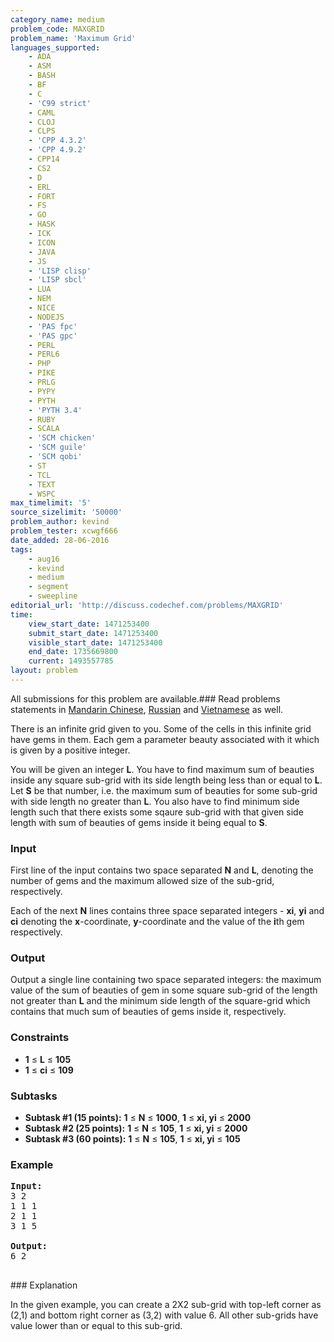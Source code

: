 ```yaml
---
category_name: medium
problem_code: MAXGRID
problem_name: 'Maximum Grid'
languages_supported:
    - ADA
    - ASM
    - BASH
    - BF
    - C
    - 'C99 strict'
    - CAML
    - CLOJ
    - CLPS
    - 'CPP 4.3.2'
    - 'CPP 4.9.2'
    - CPP14
    - CS2
    - D
    - ERL
    - FORT
    - FS
    - GO
    - HASK
    - ICK
    - ICON
    - JAVA
    - JS
    - 'LISP clisp'
    - 'LISP sbcl'
    - LUA
    - NEM
    - NICE
    - NODEJS
    - 'PAS fpc'
    - 'PAS gpc'
    - PERL
    - PERL6
    - PHP
    - PIKE
    - PRLG
    - PYPY
    - PYTH
    - 'PYTH 3.4'
    - RUBY
    - SCALA
    - 'SCM chicken'
    - 'SCM guile'
    - 'SCM qobi'
    - ST
    - TCL
    - TEXT
    - WSPC
max_timelimit: '5'
source_sizelimit: '50000'
problem_author: kevind
problem_tester: xcwgf666
date_added: 28-06-2016
tags:
    - aug16
    - kevind
    - medium
    - segment
    - sweepline
editorial_url: 'http://discuss.codechef.com/problems/MAXGRID'
time:
    view_start_date: 1471253400
    submit_start_date: 1471253400
    visible_start_date: 1471253400
    end_date: 1735669800
    current: 1493557785
layout: problem
---
```

All submissions for this problem are available.###  Read problems statements in [Mandarin Chinese](http://www.codechef.com/download/translated/AUG16/mandarin/MAXGRID.pdf), [Russian](http://www.codechef.com/download/translated/AUG16/russian/MAXGRID.pdf) and [Vietnamese](http://www.codechef.com/download/translated/AUG16/vietnamese/MAXGRID.pdf) as well.

 There is an infinite grid given to you. Some of the cells in this infinite grid have gems in them. Each gem a parameter beauty associated with it which is given by a positive integer.

You will be given an integer **L**. You have to find maximum sum of beauties inside any square sub-grid with its side length being less than or equal to **L**. Let **S** be that number, i.e. the maximum sum of beauties for some sub-grid with side length no greater than **L**. You also have to find minimum side length such that there exists some sqaure sub-grid with that given side length with sum of beauties of gems inside it being equal to **S**.

### Input

First line of the input contains two space separated **N** and **L**, denoting the number of gems and the maximum allowed size of the sub-grid, respectively.

Each of the next **N** lines contains three space separated integers - **xi**, **yi** and **ci** denoting the **x**-coordinate, **y**-coordinate and the value of the **i**th gem respectively.

### Output

Output a single line containing two space separated integers: the maximum value of the sum of beauties of gem in some square sub-grid of the length not greater than **L** and the minimum side length of the square-grid which contains that much sum of beauties of gems inside it, respectively.

### Constraints

- **1** ≤ **L** ≤ **105**
- **1** ≤ **ci** ≤ **109**

### Subtasks

- **Subtask #1 (15 points):** **1** ≤ **N** ≤ **1000**, **1** ≤ **xi, yi** ≤ **2000**
- **Subtask #2 (25 points):** **1** ≤ **N** ≤ **105**, **1** ≤ **xi, yi** ≤ **2000**
- **Subtask #3 (60 points):** **1** ≤ **N** ≤ **105**, **1** ≤ **xi, yi** ≤ **105**

### Example

<pre><b>Input:</b>
<tt>3 2
1 1 1
2 1 1
3 1 5</tt>

<b>Output:</b>
<tt>6 2</tt>

</pre>### Explanation
In the given example, you can create a 2X2 sub-grid with top-left corner as (2,1) and bottom right corner as (3,2) with value 6. All other sub-grids have value lower than or equal to this sub-grid.
